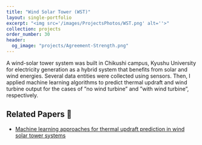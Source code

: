 ```yaml
---
title: "Wind Solar Tower (WST)"
layout: single-portfolio
excerpt: "<img src='/images/ProjectsPhotos/WST.png' alt=''>"
collection: projects
order_number: 30
header: 
  og_image: "projects/Agreement-Strength.png"
---
```


A wind-solar tower system was built in Chikushi campus, Kyushu University for electricity generation as a hybrid system that benefits from solar and wind energies. Several data entities were collected using sensors. Then, I applied machine learning algorithms to predict thermal updraft and wind turbine output for the cases of ”no wind turbine” and ”with wind turbine”, respectively.

Related Papers 📃
----
* [Machine learning approaches for thermal updraft prediction in wind solar tower systems](https://www.sciencedirect.com/science/article/pii/S0960148121008995)

